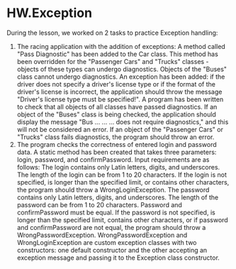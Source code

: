 # HW.Exception
During the lesson, we worked on 2 tasks to practice Exception handling:
1. The racing application with the addition of exceptions: A method called "Pass Diagnostic" has been added to the Car class. This method has been overridden for the "Passenger Cars" and "Trucks" classes - objects of these types can undergo diagnostics. Objects of the "Buses" class cannot undergo diagnostics. An exception has been added: if the driver does not specify a driver's license type or if the format of the driver's license is incorrect, the application should throw the message "Driver's license type must be specified!". A program has been written to check that all objects of all classes have passed diagnostics. If an object of the "Buses" class is being checked, the application should display the message "Bus ... ... ... does not require diagnostics," and this will not be considered an error. If an object of the "Passenger Cars" or "Trucks" class fails diagnostics, the program should throw an error.
2. The program checks the correctness of entered login and password data. A static method has been created that takes three parameters: login, password, and confirmPassword. Input requirements are as follows: The login contains only Latin letters, digits, and underscores. The length of the login can be from 1 to 20 characters. If the login is not specified, is longer than the specified limit, or contains other characters, the program should throw a WrongLoginException. The password contains only Latin letters, digits, and underscores. The length of the password can be from 1 to 20 characters. Password and confirmPassword must be equal. If the password is not specified, is longer than the specified limit, contains other characters, or if password and confirmPassword are not equal, the program should throw a WrongPasswordException. WrongPasswordException and WrongLoginException are custom exception classes with two constructors: one default constructor and the other accepting an exception message and passing it to the Exception class constructor.
   
